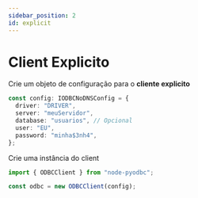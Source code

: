 ```yaml
---
sidebar_position: 2
id: explicit
---
```


# Client Explicito

Crie um objeto de configuração para o **cliente explicito**

```ts title="odbc.ts"
const config: IODBCNoDNSConfig = {
  driver: "DRIVER",
  server: "meuServidor",
  database: "usuarios", // Opcional
  user: "EU",
  password: "minha$3nh4",
};
```

Crie uma instância do client

```ts title="odbc.ts"
import { ODBCClient } from "node-pyodbc";

const odbc = new ODBCClient(config);
```
